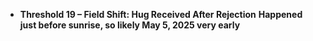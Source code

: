 - **Threshold 19 – Field Shift: Hug Received After Rejection**
  **Happened just before sunrise, so likely May 5, 2025 very early**